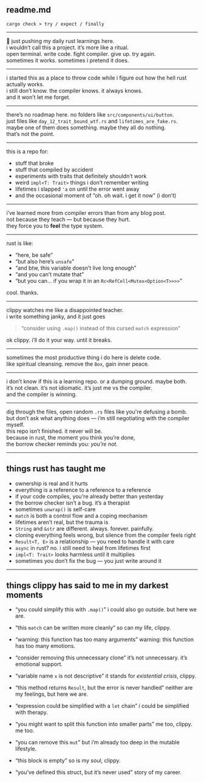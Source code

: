 ## readme.md

`cargo check > try / expect / finally`

---

🦀 just pushing my daily rust learnings here.
<br>
i wouldn’t call this a project. it’s more like a ritual.
<br>
open terminal. write code. fight compiler. give up. try again.
<br>
sometimes it works. sometimes i pretend it does.

---

i started this as a place to throw code while i figure out how the hell rust actually works.
<br>
i still don’t know. the compiler knows. it always knows.
<br>
and it won’t let me forget.

---

there’s no roadmap here. no folders like `src/components/ui/button`.
<br>
just files like `day_12_trait_bound_wtf.rs` and `lifetimes_are_fake.rs`.
<br>
maybe one of them does something. maybe they all do nothing.
<br>
that’s not the point.

---

this is a repo for:

- stuff that broke
- stuff that compiled by accident
- experiments with traits that definitely shouldn’t work
- weird `impl<T: Trait>` things i don’t remember writing
- lifetimes i slapped `'a` on until the error went away
- and the occasional moment of “oh. oh wait. i get it now” (i don’t)

---

i’ve learned more from compiler errors than from any blog post.
<br>
not because they teach — but because they hurt.
<br>
they force you to **feel** the type system.

---

rust is like:
- “here, be safe”
- “but also here’s `unsafe`”
- “and btw, this variable doesn’t live long enough”
- “and you can’t mutate that”
- “but you can... if you wrap it in an `Rc<RefCell<Mutex<Option<T>>>>`”

cool. thanks.

---

clippy watches me like a disappointed teacher.
<br>
i write something janky, and it just goes

> “consider using `.map()` instead of this cursed `match` expression”

ok clippy. i’ll do it your way. until it breaks.

---

sometimes the most productive thing i do here is delete code.
<br>
like spiritual cleansing. remove the `Box`, gain inner peace.

---

i don’t know if this is a learning repo. or a dumping ground.
maybe both.
<br>
it’s not clean. it’s not idiomatic. it’s just me vs the compiler.
<br>
and the compiler is winning.

---

dig through the files, open random `.rs` files like you're defusing a bomb.
<br>
but don’t ask what anything does — i’m still negotiating with the compiler myself.
<br>
this repo isn’t finished. it never will be.
<br>
because in rust, the moment you think you’re done,
<br>
the borrow checker reminds you: *you’re not.*

---

## things rust has taught me

- ownership is real and it hurts
- everything is a reference to a reference to a reference
- if your code compiles, you're already better than yesterday
- the borrow checker isn’t a bug. it’s a therapist
- sometimes `unwrap()` is self-care
- `match` is both a control flow and a coping mechanism
- lifetimes aren’t real, but the trauma is
- `String` and `&str` are different. always. forever. painfully.
- cloning everything feels wrong, but silence from the compiler feels right
- `Result<T, E>` is a relationship — you need to handle it with care
- `async` in rust? no. i still need to heal from lifetimes first
- `impl<T: Trait>` looks harmless until it multiplies
- sometimes you don’t fix the bug — you just write around it

---

## things clippy has said to me in my darkest moments

- “you could simplify this with `.map()`”
  i could also go outside. but here we are.

- “this `match` can be written more cleanly”
  so can my life, clippy.

- “warning: this function has too many arguments”
  warning: this function has too many emotions.

- “consider removing this unnecessary clone”
  it’s not unnecessary. it’s emotional support.

- “variable name `x` is not descriptive”
  it stands for *existential crisis*, clippy.

- “this method returns `Result`, but the error is never handled”
  neither are my feelings, but here we are.

- “expression could be simplified with a `let` chain”
  *i* could be simplified with therapy.

- “you might want to split this function into smaller parts”
  me too, clippy. me too.

- “you can remove this `mut`”
  but i’m already too deep in the mutable lifestyle.

- “this block is empty”
  so is my soul, clippy.

- “you’ve defined this struct, but it’s never used”
  story of my career.
